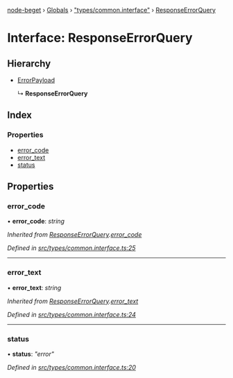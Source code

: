 [node-beget](../README.md) › [Globals](../globals.md) › ["types/common.interface"](../modules/_types_common_interface_.md) › [ResponseErrorQuery](_types_common_interface_.responseerrorquery.md)

# Interface: ResponseErrorQuery

## Hierarchy

* [ErrorPayload](_types_common_interface_.errorpayload.md)

  ↳ **ResponseErrorQuery**

## Index

### Properties

* [error_code](_types_common_interface_.responseerrorquery.md#error_code)
* [error_text](_types_common_interface_.responseerrorquery.md#error_text)
* [status](_types_common_interface_.responseerrorquery.md#status)

## Properties

###  error_code

• **error_code**: *string*

*Inherited from [ResponseErrorQuery](_types_common_interface_.responseerrorquery.md).[error_code](_types_common_interface_.responseerrorquery.md#error_code)*

*Defined in [src/types/common.interface.ts:25](https://github.com/olehcambel/node-beget/blob/f128411/src/types/common.interface.ts#L25)*

___

###  error_text

• **error_text**: *string*

*Inherited from [ResponseErrorQuery](_types_common_interface_.responseerrorquery.md).[error_text](_types_common_interface_.responseerrorquery.md#error_text)*

*Defined in [src/types/common.interface.ts:24](https://github.com/olehcambel/node-beget/blob/f128411/src/types/common.interface.ts#L24)*

___

###  status

• **status**: *"error"*

*Defined in [src/types/common.interface.ts:20](https://github.com/olehcambel/node-beget/blob/f128411/src/types/common.interface.ts#L20)*

